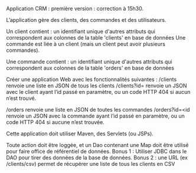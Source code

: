 Application CRM : première version : correction à 15h30.

L’application gère des clients, des commandes et des utilisateurs.

Un client contient :
un identifiant unique
d'autres attributs qui correspondent aux colonnes de la table 'clients' en base de données
Une commande est liée à un client (mais un client peut avoir plusieurs commandes).

Une commande contient :
un identifiant unique
d'autres attributs qui correspondent aux colonnes de la table 'orders' en base de données

Créer une application Web avec les fonctionnalités suivantes :
/clients renvoie une liste en JSON de tous les clients
/clients?id=<id> renvoie un JSON avec le client ayant l’id passé en paramètre, ou un code HTTP 404 si aucun n’est trouvé.

/orders renvoie une liste en JSON de toutes les commandes
/orders?id=<id renvoie un JSON avec la commande ayant l’id passé en paramètre, ou un  code HTTP 404 si aucune n’est trouvée.

Cette application doit utiliser Maven, des Servlets (ou JSPs).

Toute action doit être loggée, et un Dao contenant une Map doit être utilisé pour faire office de référentiel de données.
Bonus 1 : Utiliser JDBC dans le DAO pour tirer des données de la base de données.
Bonus 2 : une URL (ex /clients/csv) permet de récupérer une liste de tous les clients en CSV